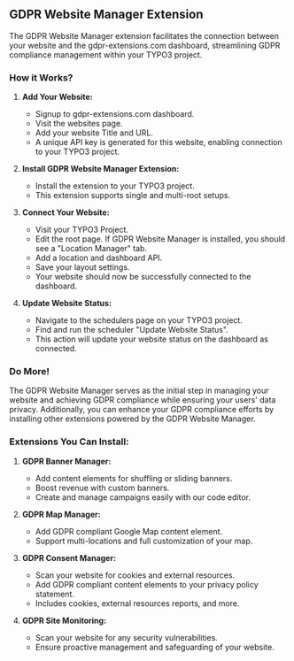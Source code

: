 ## GDPR Website Manager Extension

The GDPR Website Manager extension facilitates the connection between your website and the gdpr-extensions.com dashboard, streamlining GDPR compliance management within your TYPO3 project.

### How it Works?

1. **Add Your Website:**
   - Signup to gdpr-extensions.com dashboard.
   - Visit the websites page.
   - Add your website Title and URL.
   - A unique API key is generated for this website, enabling connection to your TYPO3 project.

2. **Install GDPR Website Manager Extension:**
   - Install the extension to your TYPO3 project.
   - This extension supports single and multi-root setups.

3. **Connect Your Website:**
   - Visit your TYPO3 Project.
   - Edit the root page. If GDPR Website Manager is installed, you should see a "Location Manager" tab.
   - Add a location and dashboard API.
   - Save your layout settings.
   - Your website should now be successfully connected to the dashboard.

4. **Update Website Status:**
   - Navigate to the schedulers page on your TYPO3 project.
   - Find and run the scheduler "Update Website Status".
   - This action will update your website status on the dashboard as connected.

### Do More!

The GDPR Website Manager serves as the initial step in managing your website and achieving GDPR compliance while ensuring your users' data privacy. Additionally, you can enhance your GDPR compliance efforts by installing other extensions powered by the GDPR Website Manager.

### Extensions You Can Install:

1. **GDPR Banner Manager:**
   - Add content elements for shuffling or sliding banners.
   - Boost revenue with custom banners.
   - Create and manage campaigns easily with our code editor.

2. **GDPR Map Manager:**
   - Add GDPR compliant Google Map content element.
   - Support multi-locations and full customization of your map.

3. **GDPR Consent Manager:**
   - Scan your website for cookies and external resources.
   - Add GDPR compliant content elements to your privacy policy statement.
   - Includes cookies, external resources reports, and more.

4. **GDPR Site Monitoring:**
   - Scan your website for any security vulnerabilities.
   - Ensure proactive management and safeguarding of your website.
